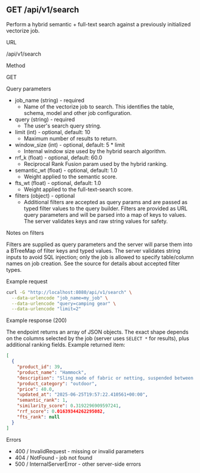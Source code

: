 ## GET /api/v1/search

Perform a hybrid semantic + full-text search against a previously initialized vectorize job.

URL

 /api/v1/search

Method

 GET

Query parameters

 - job_name (string) - required
   - Name of the vectorize job to search. This identifies the table, schema, model and other job configuration.
 - query (string) - required
   - The user's search query string.
 - limit (int) - optional, default: 10
   - Maximum number of results to return.
 - window_size (int) - optional, default: 5 * limit
   - Internal window size used by the hybrid search algorithm.
 - rrf_k (float) - optional, default: 60.0
   - Reciprocal Rank Fusion param used by the hybrid ranking.
 - semantic_wt (float) - optional, default: 1.0
   - Weight applied to the semantic score.
 - fts_wt (float) - optional, default: 1.0
   - Weight applied to the full-text-search score.
 - filters (object) - optional
   - Additional filters are accepted as query params and are passed as typed filter values to the query builder. Filters are provided as URL query parameters and will be parsed into a map of keys to values. The server validates keys and raw string values for safety.

Notes on filters

 Filters are supplied as query parameters and the server will parse them into a BTreeMap of filter keys and typed values. The server validates string inputs to avoid SQL injection; only the job is allowed to specify table/column names on job creation. See the source for details about accepted filter types.

Example request

```bash
curl -G "http://localhost:8080/api/v1/search" \
  --data-urlencode "job_name=my_job" \
  --data-urlencode "query=camping gear" \
  --data-urlencode "limit=2"
```

Example response (200)

The endpoint returns an array of JSON objects. The exact shape depends on the columns selected by the job (server uses `SELECT *` for results), plus additional ranking fields. Example returned item:

```json
[
  {
    "product_id": 39,
    "product_name": "Hammock",
    "description": "Sling made of fabric or netting, suspended between two points for relaxation",
    "product_category": "outdoor",
    "price": 40.0,
    "updated_at": "2025-06-25T19:57:22.410561+00:00",
    "semantic_rank": 1,
    "similarity_score": 0.3192296909597241,
    "rrf_score": 0.01639344262295082,
    "fts_rank": null
  }
]
```

Errors

 - 400 / InvalidRequest - missing or invalid parameters
 - 404 / NotFound - job not found
 - 500 / InternalServerError - other server-side errors
